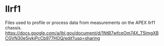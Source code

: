 # llrf1
Files used to profile or process data from measurements on the APEX llrf1 chassis.
https://docs.google.com/a/lbl.gov/document/d/1NtB7wfceOm74X_T5lmgXBCGVN30e5iykjPcCb977HOQ/edit?usp=sharing

